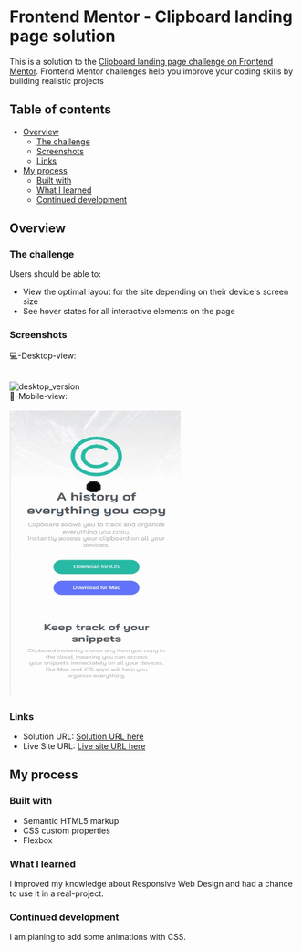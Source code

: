 # Frontend Mentor - Clipboard landing page solution

This is a solution to the [Clipboard landing page challenge on Frontend Mentor](https://www.frontendmentor.io/challenges/clipboard-landing-page-5cc9bccd6c4c91111378ecb9). Frontend Mentor challenges help you improve your coding skills by building realistic projects

## Table of contents

- [Overview](#overview)
  - [The challenge](#the-challenge)
  - [Screenshots](#screenshots)
  - [Links](#links)
- [My process](#my-process)
  - [Built with](#built-with)
  - [What I learned](#what-i-learned)
  - [Continued development](#continued-development)





## Overview

### The challenge

Users should be able to:

- View the optimal layout for the site depending on their device's screen size
- See hover states for all interactive elements on the page

### Screenshots


💻-Desktop-view:

<br/>
<img src="./desktop-view.gif" width="500" height="500" alt="desktop_version">
 <br/>
📱-Mobile-view:
<br/>
<br/>
<img src="./mobile-view.gif" width="300" height="500" alt="desktop_version">







### Links

- Solution URL: [Solution URL here](https://github.com/aLpSabre/Frontend-Mentor-Projects/tree/main/clipboard-landing-page-master)
- Live Site URL: [Live site URL here](https://alpsabre.github.io/Frontend-Mentor-Projects/clipboard-landing-page-master/)

## My process

### Built with

- Semantic HTML5 markup
- CSS custom properties
- Flexbox

### What I learned

I improved my knowledge about Responsive Web Design and had a chance to use it in a real-project.

### Continued development

I am planing to add some animations with CSS.



